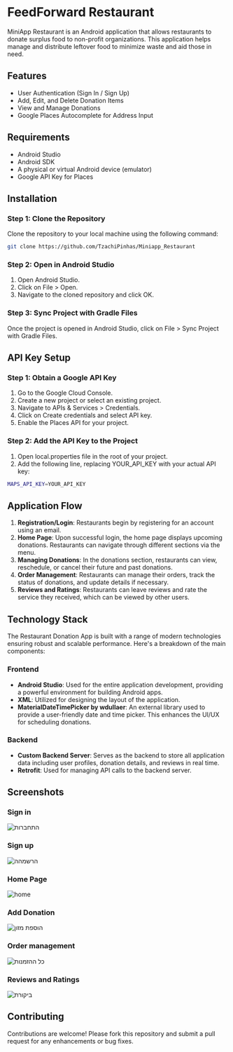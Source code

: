 # FeedForward Restaurant

MiniApp Restaurant is an Android application that allows restaurants to donate surplus food to non-profit organizations.
This application helps manage and distribute leftover food to minimize waste and aid those in need.

## Features
- User Authentication (Sign In / Sign Up)
- Add, Edit, and Delete Donation Items
- View and Manage Donations
- Google Places Autocomplete for Address Input

## Requirements
- Android Studio
- Android SDK
- A physical or virtual Android device (emulator)
- Google API Key for Places

## Installation

### Step 1: Clone the Repository
Clone the repository to your local machine using the following command:
```sh
git clone https://github.com/TzachiPinhas/Miniapp_Restaurant
```

### Step 2: Open in Android Studio
1. Open Android Studio.
2. Click on File > Open.
3. Navigate to the cloned repository and click OK.

### Step 3: Sync Project with Gradle Files
Once the project is opened in Android Studio, click on File > Sync Project with Gradle Files.

## API Key Setup

### Step 1: Obtain a Google API Key

1. Go to the Google Cloud Console.
2. Create a new project or select an existing project.
3. Navigate to APIs & Services > Credentials.
4. Click on Create credentials and select API key.
5. Enable the Places API for your project.

 ### Step 2: Add the API Key to the Project
1. Open local.properties file in the root of your project.
2. Add the following line, replacing YOUR_API_KEY with your actual API key:
 ```sh
MAPS_API_KEY=YOUR_API_KEY
```

## Application Flow

1. **Registration/Login**: Restaurants begin by registering for an account using an email.
2. **Home Page**: Upon successful login, the home page displays upcoming donations. Restaurants can navigate through different sections via the menu.
3. **Managing Donations**: In the donations section, restaurants can view, reschedule, or cancel their future and past donations.
4. **Order Management**: Restaurants can manage their orders, track the status of donations, and update details if necessary.
5. **Reviews and Ratings**: Restaurants can leave reviews and rate the service they received, which can be viewed by other users.

## Technology Stack
The Restaurant Donation App is built with a range of modern technologies ensuring robust and scalable performance. Here's a breakdown of the main components:

### Frontend
- **Android Studio**: Used for the entire application development, providing a powerful environment for building Android apps.
- **XML**: Utilized for designing the layout of the application.
- **MaterialDateTimePicker by wdullaer**: An external library used to provide a user-friendly date and time picker. This enhances the UI/UX for scheduling donations.

### Backend
- **Custom Backend Server**: Serves as the backend to store all application data including user profiles, donation details, and reviews in real time.
- **Retrofit**: Used for managing API calls to the backend server.


## Screenshots

### Sign in
![התחברות](https://github.com/TzachiPinhas/Miniapp_Restaurant/assets/141555220/396f1470-2b14-477c-a11d-560490318538)

### Sign up
![הרשמהה](https://github.com/TzachiPinhas/Miniapp_Restaurant/assets/141555220/0f57e920-0b53-4a75-8056-d38aaa305e3b)

### Home Page
![home](https://github.com/TzachiPinhas/Miniapp_Restaurant/assets/141555220/e2f2437b-93dd-4fd2-adda-9ec7a2251bd2)

### Add Donation
![הוספת מזון](https://github.com/TzachiPinhas/Miniapp_Restaurant/assets/141555220/87408ddd-25c8-48eb-a357-ec3cf8e9cd76)

### Order management
![כל ההזמנות](https://github.com/TzachiPinhas/Miniapp_Restaurant/assets/141555220/8e4d4249-4535-4ff3-ad0d-4843fb905751)

### Reviews and Ratings
![ביקורת](https://github.com/TzachiPinhas/Miniapp_Restaurant/assets/141555220/d1f977e7-44f1-492d-b0ac-7d04b297b566)





## Contributing
Contributions are welcome! Please fork this repository and submit a pull request for any enhancements or bug fixes.




